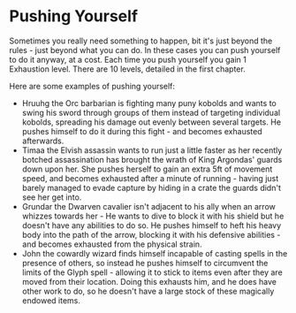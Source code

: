 Pushing Yourself
====

Sometimes you really need something to happen, bit it's just beyond the rules - just beyond what you can do.  In these cases you can push yourself to do it anyway, at a cost.  Each time you push yourself you gain 1 Exhaustion level.  There are 10 levels, detailed in the first chapter.

Here are some examples of pushing yourself:

* Hruuhg the Orc barbarian is fighting many puny kobolds and wants to swing his sword through groups of them instead of targeting individual kobolds, spreading his damage out evenly between several targets.  He pushes himself to do it during this fight - and becomes exhausted afterwards.
* Timaa the Elvish assassin wants to run just a little faster as her recently botched assassination has brought the wrath of King Argondas' guards down upon her.  She pushes herself to gain an extra 5ft of movement speed, and becomes exhausted after a minute of running - having just barely managed to evade capture by hiding in a crate the guards didn't see her get into.
* Grundar the Dwarven cavalier isn't adjacent to his ally when an arrow whizzes towards her - He wants to dive to block it with his shield but he doesn't have any abilities to do so.  He pushes himself to heft his heavy body into the path of the arrow, blocking it with his defensive abilities - and becomes exhausted from the physical strain.
* John the cowardly wizard finds himself incapable of casting spells in the presence of others, so instead he pushes himself to circumvent the limits of the Glyph spell - allowing it to stick to items even after they are moved from their location.  Doing this exhausts him, and he does have other work to do, so he doesn't have a large stock of these magically endowed items.
